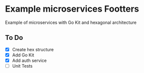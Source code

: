 # Example microservices Footters
Example of microservices with Go Kit and hexagonal architecture

## To Do
- [x] Create hex structure
- [x] Add Go Kit
- [x] Add auth service
- [ ] Unit Tests
